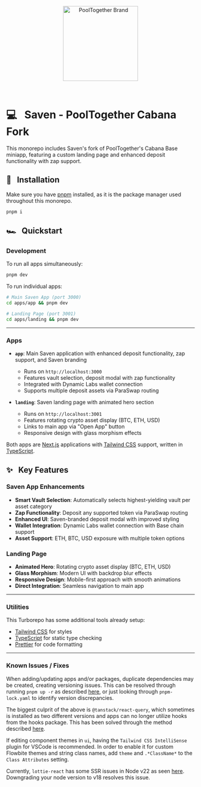 <p align="center">
  <a href="https://github.com/pooltogether/pooltogether--brand-assets">
    <img src="https://github.com/pooltogether/pooltogether--brand-assets/blob/977e03604c49c63314450b5d432fe57d34747c66/logo/pooltogether-logo--purple-gradient.png?raw=true" alt="PoolTogether Brand" style="max-width:100%;" width="200">
  </a>
</p>

<br />

# 💻 &nbsp; Saven - PoolTogether Cabana Fork

This monorepo includes Saven's fork of PoolTogether's Cabana Base miniapp, featuring a custom landing page and enhanced deposit functionality with zap support.

## 💾 &nbsp; Installation

Make sure you have [pnpm](https://pnpm.io/) installed, as it is the package manager used throughout this monorepo.

`pnpm i`

## 🏎️ &nbsp; Quickstart

### Development

To run all apps simultaneously:
```bash
pnpm dev
```

To run individual apps:
```bash
# Main Saven App (port 3000)
cd apps/app && pnpm dev

# Landing Page (port 3001)
cd apps/landing && pnpm dev
```

---

### Apps

- **`app`**: Main Saven application with enhanced deposit functionality, zap support, and Saven branding
  - Runs on `http://localhost:3000`
  - Features vault selection, deposit modal with zap functionality
  - Integrated with Dynamic Labs wallet connection
  - Supports multiple deposit assets via ParaSwap routing

- **`landing`**: Saven landing page with animated hero section
  - Runs on `http://localhost:3001`
  - Features rotating crypto asset display (BTC, ETH, USD)
  - Links to main app via "Open App" button
  - Responsive design with glass morphism effects

Both apps are [Next.js](https://nextjs.org/) applications with [Tailwind CSS](https://tailwindcss.com/) support, written in [TypeScript](https://www.typescriptlang.org/).

## ✨ &nbsp; Key Features

### Saven App Enhancements
- **Smart Vault Selection**: Automatically selects highest-yielding vault per asset category
- **Zap Functionality**: Deposit any supported token via ParaSwap routing
- **Enhanced UI**: Saven-branded deposit modal with improved styling
- **Wallet Integration**: Dynamic Labs wallet connection with Base chain support
- **Asset Support**: ETH, BTC, USD exposure with multiple token options

### Landing Page
- **Animated Hero**: Rotating crypto asset display (BTC, ETH, USD)
- **Glass Morphism**: Modern UI with backdrop blur effects
- **Responsive Design**: Mobile-first approach with smooth animations
- **Direct Integration**: Seamless navigation to main app

---

### Utilities

This Turborepo has some additional tools already setup:

- [Tailwind CSS](https://tailwindcss.com/) for styles
- [TypeScript](https://www.typescriptlang.org/) for static type checking
- [Prettier](https://prettier.io) for code formatting

---

### Known Issues / Fixes

When adding/updating apps and/or packages, duplicate dependencies may be created, creating versioning issues. This can be resolved through running `pnpm up -r` as described [here](https://github.com/pnpm/pnpm/issues/2443), or just looking through `pnpm-lock.yaml` to identify version discrepancies.

The biggest culprit of the above is `@tanstack/react-query`, which sometimes is installed as two different versions and apps can no longer utilize hooks from the hooks package. This has been solved through the method described [here](https://github.com/TanStack/query/issues/3595#issuecomment-1248074333).

If editing component themes in `ui`, having the `Tailwind CSS IntelliSense` plugin for VSCode is recommended. In order to enable it for custom Flowbite themes and string class names, add `theme` and `.*ClassName*` to the `Class Attributes` setting.

Currently, `lottie-react` has some SSR issues in Node v22 as seen [here](https://github.com/Gamote/lottie-react/issues/101). Downgrading your node version to v18 resolves this issue.
